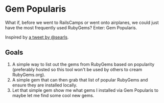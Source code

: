 # Gem Popularis

What if, before we went to RailsCamps or went onto airplanes, we could just have the most frequently
used RubyGems? Enter: Gem Popularis.

Inspired by [a tweet by @searls](https://twitter.com/searls/status/535496925680648192).

## Goals

1. A simple way to list out the gems from RubyGems based on popularity (preferably hosted so this
tool won't be used by others to cream RubyGems.org).
2. A simple gem that can then grab that list of popular RubyGems and ensure they are installed locally.
3. Let that simple gem show me what gems I installed via Gem Popularis to maybe let me find some cool
  new gems.
